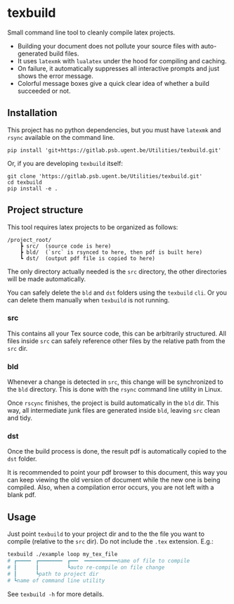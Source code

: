 # texbuild

Small command line tool to cleanly compile latex projects.

- Building your document does not pollute your source files
  with auto-generated build files.
- It uses `latexmk` with `lualatex` under the hood for compiling and caching.
- On failure, it automatically suppresses all interactive prompts
  and just shows the error message.
- Colorful message boxes give a quick clear idea
  of whether a build succeeded or not.
 
## Installation

This project has no python dependencies,
but you must have `latexmk` and `rsync` available on the command line.

```
pip install 'git+https://gitlab.psb.ugent.be/Utilities/texbuild.git'
```

Or, if you are developing `texbuild` itself:

```
git clone 'https://gitlab.psb.ugent.be/Utilities/texbuild.git'
cd texbuild
pip install -e .
```

## Project structure

This tool requires latex projects to be organized as follows:

```
/project_root/
    ┣ src/  (source code is here)
    ┣ bld/  (`src` is rsynced to here, then pdf is built here)
    ┗ dst/  (output pdf file is copied to here)
```

The only directory actually needed is the `src` directory,
the other directories will be made automatically.

You can safely delete the `bld` and `dst` folders using
the `texbuild` `cli`.
Or you can delete them manually when `texbuild` is not running.

### src

This contains all your Tex source code, this can be arbitrarily structured.
All files inside `src` can safely reference other files by the relative path
from the `src` dir.


### bld

Whenever a change is detected in `src`,
this change will be synchronized to the `bld` directory.
This is done with the `rsync` command line utility in Linux.

Once `rscync` finishes, the project is build automatically in the `bld` dir.
This way, all intermediate junk files are generated inside `bld`,
leaving `src` clean and tidy.


### dst

Once the build process is done, the result pdf is automatically copied to the
`dst` folder.

It is recommended to point your pdf browser to this document,
this way you can keep viewing the old version of document
while the new one is being compiled.
Also, when a compilation error occurs, you are not left with a blank pdf.


## Usage

Just point `texbuild` to your project dir
and to the the file you want to compile (relative to the `src` dir).
Do not include the `.tex` extension. E.g.:

```bash
texbuild ./example loop my_tex_file
# ┏━━━━╸ ┏━━━━━━━╸ ┏━━╸ ╺━━━━━━━━━━name of file to compile
# ┃      ┃         ┗auto re-compile on file change
# ┃      ┗path to project dir
# ┗name of command line utility
```

See `texbuild -h` for more details.

